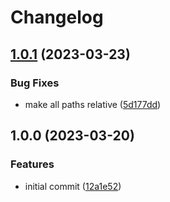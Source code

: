 # Changelog

## [1.0.1](https://github.com/myopic-design/hugo-tailwindcss-template/compare/v1.0.0...v1.0.1) (2023-03-23)


### Bug Fixes

* make all paths relative ([5d177dd](https://github.com/myopic-design/hugo-tailwindcss-template/commit/5d177ddd041d8ac64eac9c68cd64f73ecafd9fdd))

## 1.0.0 (2023-03-20)


### Features

* initial commit ([12a1e52](https://github.com/myopic-design/hugo-tailwindcss-template/commit/12a1e5269972e0a11b053fc30abe6981a3bfa5fd))
